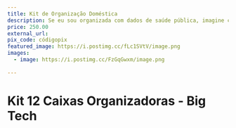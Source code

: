 ```yaml
---
title: Kit de Organização Doméstica
description: Se eu sou organizada com dados de saúde pública, imagine com um kit desses em casa! Esse presente seria a realização da enfermeira e da dona de casa que há em mim.
price: 250.00
external_url: 
pix_code: códigopix
featured_image: https://i.postimg.cc/fLc1SVtV/image.png
images:
  - image: https://i.postimg.cc/FzGqGwxm/image.png
   
---
```

# Kit 12 Caixas Organizadoras - Big Tech
